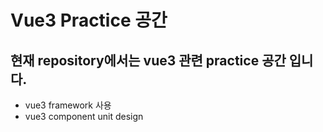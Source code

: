 # Vue3 Practice 공간 

## 현재 repository에서는 vue3 관련 practice 공간 입니다.

 - vue3 framework 사용
 - vue3 component unit design 